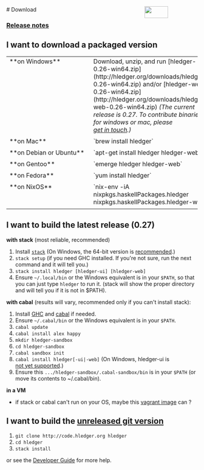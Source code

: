 <div style="float:right; text-align:right; white-space:nowrap; ">
<a style="margin-left:3px;" href="https://flattr.com/submit/auto?user_id=simonmichael&amp;url=http%3A%2F%2Fhledger.org" target="_blank"><img src="//api.flattr.com/button/flattr-badge-large.png" alt="" title="Flattr this" border="0"></a> 
<a href="https://www.paypal.com/cgi-bin/webscr?cmd=_s-xclick&amp;hosted_button_id=5J33NLXYXCYAY"><img width=62 height=31 border=0 src="https://www.paypal.com/en_US/i/btn/x-click-but04.gif" alt=""></a> 
<div style="display:inline-block; position:relative; top:5px; width:62px; height:31px;">
<script data-gratipay-username="simonmichael" data-gratipay-widget="button" src="//grtp.co/v1.js"></script> 
</div>
<a href="https://www.bountysource.com/trackers/536505-simonmichael-hledger"><img border=0 src="https://www.bountysource.com/badge/tracker?tracker_id=536505" alt=""></a> &nbsp;
</div>
# Download

### [Release notes](release-notes.html)

<a name="packaged"></a>

## I want to download a packaged version
<!-- <sub>(If the download is out of date or doesn't run on my system, I might troubleshoot or donate to fund improvements)</sub> -->

<style>
tr { vertical-align:top; }
td { padding-bottom:.5em; padding-right:1em; }
a { white-space:nowrap; }
</style>

<table>

<tr><td>
**on Windows**
</td><td>
<!-- [windows install guide](windows-install.html)\ -->
Download, unzip, and run
[hledger-0.26-win64.zip](http://hledger.org/downloads/hledger-0.26-win64.zip)
<!-- (or the [32-bit build](http://hledger.org/downloads/hledger-0.26-win32.zip)) -->
and/or
[hledger-web-0.26-win64.zip](http://hledger.org/downloads/hledger-web-0.26-win64.zip)
<em>(The current release is 0.27. To contribute binaries for windows or mac, please <a href="mailto:simon@joyful.com">get in touch</a>.)</em>
</td></tr>

<tr><td>
**on Mac**
</td><td>
`brew install hledger`
</td></tr>

<tr><td style="white-space:nowrap;">
**on Debian or Ubuntu**
</td><td>
`apt-get install hledger hledger-web`
</td></tr>

<tr><td>
**on Gentoo**
</td><td>
`emerge hledger hledger-web`
</td></tr>

<tr><td>
**on Fedora**
</td><td>
`yum install hledger`
</td></tr>

<tr><td>
**on NixOS**
</td><td>
`nix-env -iA nixpkgs.haskellPackages.hledger nixpkgs.haskellPackages.hledger-web`
</td></tr>

</table>

<!--
**on another GNU/Linux\<small>(or can run Linux binaries)</small>**
[hledger.linux-32.zip]()
[hledger-web.linux-32.zip]()
[hledger.linux-64.zip]()
[hledger-web.linux-64.zip]()
Use cabal
-->

<!--
Building and supporting Windows and Mac binaries is costly, so
it's demand-driven - you can indicate demand by making a project
donation of any size. Binaries funded in this way will be linked here.
This is a quick way to help the project and your fellow users!
-->

<a name="released"></a>

## I want to build the latest release (0.27)

**with stack** (most reliable, recommended)

1. Install [`stack`](http://haskellstack.org)
    (On Windows, the 64-bit version is [recommended](https://github.com/simonmichael/hledger/issues/275).)
    <!-- needed if you will be processing >50,000 transactions at once -->
2. `stack setup`
    (if you need GHC installed. If you're not sure, run the next command and it will tell you.)
3. `stack install hledger [hledger-ui] [hledger-web]`
4. Ensure `~/.local/bin` or the Windows equivalent is in your `$PATH`,
   so that you can just type `hledger` to run it.
   (stack will show the proper directory and will tell you if it is not in $PATH).

**with cabal** (results will vary, recommended only if you can't install stack):

1. Install [GHC](http://haskell.org/ghc) and [cabal](http://haskell.org/cabal/download.html) if needed.
2. Ensure `~/.cabal/bin` or the Windows equivalent is in your `$PATH`.
3. `cabal update`
4. `cabal install alex happy`
5. `mkdir hledger-sandbox`
6. `cd hledger-sandbox`
7. `cabal sandbox init`
8. `cabal install hledger[-ui|-web]` (On Windows, hledger-ui is [not yet supported](https://github.com/coreyoconnor/vty/pull/1).)
9. Ensure this `.../hledger-sandbox/.cabal-sandbox/bin` is in your `$PATH` (or move its contents to ~/.cabal/bin).

**in a VM**

- if stack or cabal can't run on your OS, maybe this [vagrant image](https://github.com/sciurus/hledger-vagrant) can ?

<a name="unreleased"></a>

## I want to build the [unreleased git version](https://github.com/simonmichael/hledger/commits/master)

1. `git clone http://code.hledger.org hledger`
2. `cd hledger`
3. `stack install`

or see the [Developer Guide](http://hledger.org/developer-guide.html) for more help.

